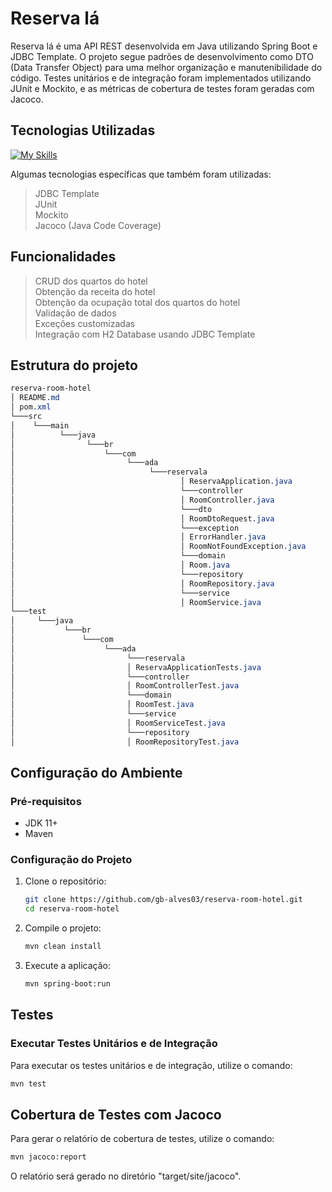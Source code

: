 # Reserva lá

Reserva lá é uma API REST desenvolvida em Java utilizando Spring Boot e JDBC Template. O projeto segue padrões de desenvolvimento como DTO (Data Transfer Object) para uma melhor organização e manutenibilidade do código. Testes unitários e de integração foram implementados utilizando JUnit e Mockito, e as métricas de cobertura de testes foram geradas com Jacoco.

## Tecnologias Utilizadas
[![My Skills](https://skillicons.dev/icons?i=java,spring,maven,jenkins)](https://skillicons.dev) 

Algumas tecnologias específicas que também foram utilizadas:
> JDBC Template <br>
> JUnit <br>
> Mockito <br>
> Jacoco (Java Code Coverage)

## Funcionalidades
> CRUD dos quartos do hotel <br>
> Obtenção da receita do hotel <br>
> Obtenção da ocupação total dos quartos do hotel <br>
> Validação de dados <br>
> Exceções customizadas <br>
> Integração com H2 Database usando JDBC Template <br>

## Estrutura do projeto
````css
reserva-room-hotel
│ README.md
│ pom.xml
└───src
│    └───main
│          └───java
│                └───br
│                    └───com
│                         └───ada
│                              └───reservala
│                                     │ ReservaApplication.java
│                                     └───controller
│                                     │ RoomController.java
│                                     └───dto
│                                     │ RoomDtoRequest.java
│                                     └───exception
│                                     │ ErrorHandler.java
│                                     │ RoomNotFoundException.java
│                                     └───domain
│                                     │ Room.java
│                                     └───repository
│                                     │ RoomRepository.java
│                                     └───service
│                                     │ RoomService.java
└───test
│     └───java
│           └───br
│               └───com
│                    └───ada
│                         └───reservala
│                         │ ReservaApplicationTests.java
│                         └───controller
│                         │ RoomControllerTest.java
│                         └───domain
│                         │ RoomTest.java
│                         └───service
│                         │ RoomServiceTest.java
│                         └───repository
│                         │ RoomRepositoryTest.java
````

## Configuração do Ambiente

### Pré-requisitos

- JDK 11+
- Maven

### Configuração do Projeto

1. Clone o repositório:
   ```bash
   git clone https://github.com/gb-alves03/reserva-room-hotel.git
   cd reserva-room-hotel

2. Compile o projeto:
   ````bash
   mvn clean install

3. Execute a aplicação:
   ````bash
   mvn spring-boot:run

## Testes

### Executar Testes Unitários e de Integração

Para executar os testes unitários e de integração, utilize o comando:
  ````bash
  mvn test
  ````
## Cobertura de Testes com Jacoco

Para gerar o relatório de cobertura de testes, utilize o comando:

  ````bash
  mvn jacoco:report
  ````

O relatório será gerado no diretório "target/site/jacoco".


